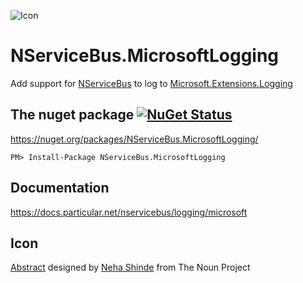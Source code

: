 ![Icon](https://raw.githubusercontent.com/SimonCropp/NServiceBus.Jil/master/Icon/package_icon.png)

NServiceBus.MicrosoftLogging
============================

Add support for [NServiceBus](http://particular.net/NServiceBus) to log to [Microsoft.Extensions.Logging](https://github.com/aspnet/Logging)


## The nuget package  [![NuGet Status](http://img.shields.io/nuget/v/NServiceBus.MicrosoftLogging.svg?style=flat)](https://www.nuget.org/packages/NServiceBus.MicrosoftLogging/)

https://nuget.org/packages/NServiceBus.MicrosoftLogging/

    PM> Install-Package NServiceBus.MicrosoftLogging


## Documentation

https://docs.particular.net/nservicebus/logging/microsoft


## Icon

<a href="http://thenounproject.com/term/abstract/847344/" target="_blank">Abstract</a> designed by <a href="https://thenounproject.com/neha.shinde/" target="_blank">Neha Shinde</a> from The Noun Project